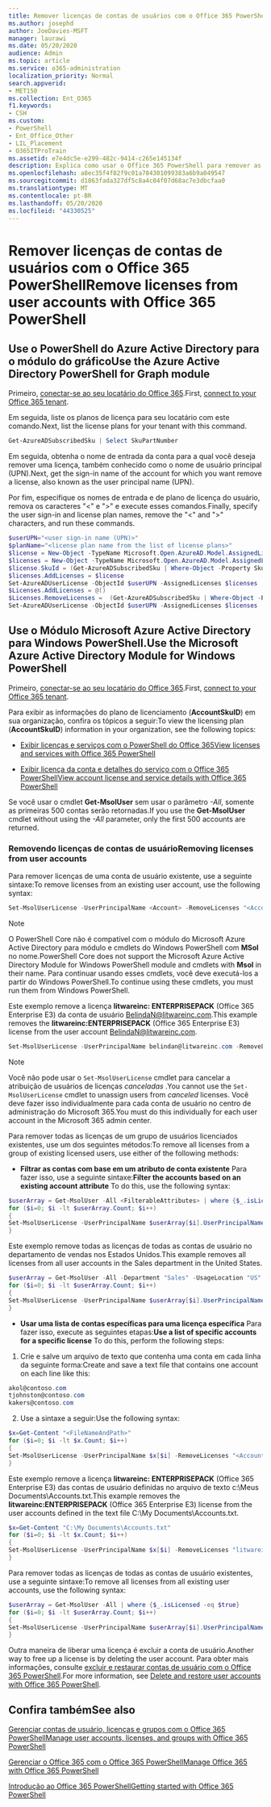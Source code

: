 ```yaml
---
title: Remover licenças de contas de usuários com o Office 365 PowerShell
ms.author: josephd
author: JoeDavies-MSFT
manager: laurawi
ms.date: 05/20/2020
audience: Admin
ms.topic: article
ms.service: o365-administration
localization_priority: Normal
search.appverid:
- MET150
ms.collection: Ent_O365
f1.keywords:
- CSH
ms.custom:
- PowerShell
- Ent_Office_Other
- LIL_Placement
- O365ITProTrain
ms.assetid: e7e4dc5e-e299-482c-9414-c265e145134f
description: Explica como usar o Office 365 PowerShell para remover as licenças do Office 365 que foram previamente atribuídas aos usuários.
ms.openlocfilehash: a8ec35f4f82f9c01a784301099383a6b9a049547
ms.sourcegitcommit: d1863fada327df5c8a4c04f07d68ac7e3dbcfaa0
ms.translationtype: MT
ms.contentlocale: pt-BR
ms.lasthandoff: 05/20/2020
ms.locfileid: "44330525"
---
```

# <a name="remove-licenses-from-user-accounts-with-office-365-powershell"></a><span data-ttu-id="2989d-103">Remover licenças de contas de usuários com o Office 365 PowerShell</span><span class="sxs-lookup"><span data-stu-id="2989d-103">Remove licenses from user accounts with Office 365 PowerShell</span></span>

## <a name="use-the-azure-active-directory-powershell-for-graph-module"></a><span data-ttu-id="2989d-104">Use o PowerShell do Azure Active Directory para o módulo do gráfico</span><span class="sxs-lookup"><span data-stu-id="2989d-104">Use the Azure Active Directory PowerShell for Graph module</span></span>

<span data-ttu-id="2989d-105">Primeiro, [conectar-se ao seu locatário do Office 365](connect-to-office-365-powershell.md#connect-with-the-azure-active-directory-powershell-for-graph-module).</span><span class="sxs-lookup"><span data-stu-id="2989d-105">First, [connect to your Office 365 tenant](connect-to-office-365-powershell.md#connect-with-the-azure-active-directory-powershell-for-graph-module).</span></span>

<span data-ttu-id="2989d-106">Em seguida, liste os planos de licença para seu locatário com este comando.</span><span class="sxs-lookup"><span data-stu-id="2989d-106">Next, list the license plans for your tenant with this command.</span></span>

```powershell
Get-AzureADSubscribedSku | Select SkuPartNumber
```

<span data-ttu-id="2989d-107">Em seguida, obtenha o nome de entrada da conta para a qual você deseja remover uma licença, também conhecido como o nome de usuário principal (UPN).</span><span class="sxs-lookup"><span data-stu-id="2989d-107">Next, get the sign-in name of the account for which you want remove a license, also known as the user principal name (UPN).</span></span>

<span data-ttu-id="2989d-108">Por fim, especifique os nomes de entrada e de plano de licença do usuário, remova os caracteres "<" e ">" e execute esses comandos.</span><span class="sxs-lookup"><span data-stu-id="2989d-108">Finally, specify the user sign-in and license plan names, remove the "<" and ">" characters, and run these commands.</span></span>

```powershell
$userUPN="<user sign-in name (UPN)>"
$planName="<license plan name from the list of license plans>"
$license = New-Object -TypeName Microsoft.Open.AzureAD.Model.AssignedLicense
$licenses = New-Object -TypeName Microsoft.Open.AzureAD.Model.AssignedLicenses
$license.SkuId = (Get-AzureADSubscribedSku | Where-Object -Property SkuPartNumber -Value $planName -EQ).SkuID
$licenses.AddLicenses = $license
Set-AzureADUserLicense -ObjectId $userUPN -AssignedLicenses $licenses
$Licenses.AddLicenses = @()
$Licenses.RemoveLicenses =  (Get-AzureADSubscribedSku | Where-Object -Property SkuPartNumber -Value $planName -EQ).SkuID
Set-AzureADUserLicense -ObjectId $userUPN -AssignedLicenses $licenses
```

## <a name="use-the-microsoft-azure-active-directory-module-for-windows-powershell"></a><span data-ttu-id="2989d-109">Use o Módulo Microsoft Azure Active Directory para Windows PowerShell.</span><span class="sxs-lookup"><span data-stu-id="2989d-109">Use the Microsoft Azure Active Directory Module for Windows PowerShell</span></span>

<span data-ttu-id="2989d-110">Primeiro, [conectar-se ao seu locatário do Office 365](connect-to-office-365-powershell.md#connect-with-the-microsoft-azure-active-directory-module-for-windows-powershell).</span><span class="sxs-lookup"><span data-stu-id="2989d-110">First, [connect to your Office 365 tenant](connect-to-office-365-powershell.md#connect-with-the-microsoft-azure-active-directory-module-for-windows-powershell).</span></span>
   
<span data-ttu-id="2989d-111">Para exibir as informações do plano de licenciamento (**AccountSkuID**) em sua organização, confira os tópicos a seguir:</span><span class="sxs-lookup"><span data-stu-id="2989d-111">To view the licensing plan (**AccountSkuID**) information in your organization, see the following topics:</span></span>
    
  - [<span data-ttu-id="2989d-112">Exibir licenças e serviços com o PowerShell do Office 365</span><span class="sxs-lookup"><span data-stu-id="2989d-112">View licenses and services with Office 365 PowerShell</span></span>](view-licenses-and-services-with-office-365-powershell.md)
    
  - [<span data-ttu-id="2989d-113">Exibir licença da conta e detalhes do serviço com o Office 365 PowerShell</span><span class="sxs-lookup"><span data-stu-id="2989d-113">View account license and service details with Office 365 PowerShell</span></span>](view-account-license-and-service-details-with-office-365-powershell.md)
    
<span data-ttu-id="2989d-114">Se você usar o cmdlet **Get-MsolUser** sem usar o parâmetro _-All_, somente as primeiras 500 contas serão retornadas.</span><span class="sxs-lookup"><span data-stu-id="2989d-114">If you use the **Get-MsolUser** cmdlet without using the _-All_ parameter, only the first 500 accounts are returned.</span></span>
    
### <a name="removing-licenses-from-user-accounts"></a><span data-ttu-id="2989d-115">Removendo licenças de contas de usuário</span><span class="sxs-lookup"><span data-stu-id="2989d-115">Removing licenses from user accounts</span></span>

<span data-ttu-id="2989d-116">Para remover licenças de uma conta de usuário existente, use a seguinte sintaxe:</span><span class="sxs-lookup"><span data-stu-id="2989d-116">To remove licenses from an existing user account, use the following syntax:</span></span>
  
```powershell
Set-MsolUserLicense -UserPrincipalName <Account> -RemoveLicenses "<AccountSkuId1>", "<AccountSkuId2>"...
```

>[!Note]
><span data-ttu-id="2989d-117">O PowerShell Core não é compatível com o módulo do Microsoft Azure Active Directory para módulo e cmdlets do Windows PowerShell com **MSol** no nome.</span><span class="sxs-lookup"><span data-stu-id="2989d-117">PowerShell Core does not support the Microsoft Azure Active Directory Module for Windows PowerShell module and cmdlets with **Msol** in their name.</span></span> <span data-ttu-id="2989d-118">Para continuar usando esses cmdlets, você deve executá-los a partir do Windows PowerShell.</span><span class="sxs-lookup"><span data-stu-id="2989d-118">To continue using these cmdlets, you must run them from Windows PowerShell.</span></span>
>

<span data-ttu-id="2989d-119">Este exemplo remove a licença **litwareinc: ENTERPRISEPACK** (Office 365 Enterprise E3) da conta de usuário BelindaN@litwareinc.com.</span><span class="sxs-lookup"><span data-stu-id="2989d-119">This example removes the **litwareinc:ENTERPRISEPACK** (Office 365 Enterprise E3) license from the user account BelindaN@litwareinc.com.</span></span>
  
```powershell
Set-MsolUserLicense -UserPrincipalName belindan@litwareinc.com -RemoveLicenses "litwareinc:ENTERPRISEPACK"
```

>[!Note]
><span data-ttu-id="2989d-120">Você não pode usar o `Set-MsolUserLicense` cmdlet para cancelar a atribuição de usuários de licenças *canceladas* .</span><span class="sxs-lookup"><span data-stu-id="2989d-120">You cannot use the `Set-MsolUserLicense` cmdlet to unassign users from *canceled* licenses.</span></span> <span data-ttu-id="2989d-121">Você deve fazer isso individualmente para cada conta de usuário no centro de administração do Microsoft 365.</span><span class="sxs-lookup"><span data-stu-id="2989d-121">You must do this individually for each user account in the Microsoft 365 admin center.</span></span>
>

<span data-ttu-id="2989d-122">Para remover todas as licenças de um grupo de usuários licenciados existentes, use um dos seguintes métodos:</span><span class="sxs-lookup"><span data-stu-id="2989d-122">To remove all licenses from a group of existing licensed users, use either of the following methods:</span></span>
  
- <span data-ttu-id="2989d-123">**Filtrar as contas com base em um atributo de conta existente** Para fazer isso, use a seguinte sintaxe:</span><span class="sxs-lookup"><span data-stu-id="2989d-123">**Filter the accounts based on an existing account attribute** To do this, use the following syntax:</span></span>
    
```powershell
$userArray = Get-MsolUser -All <FilterableAttributes> | where {$_.isLicensed -eq $true}
for ($i=0; $i -lt $userArray.Count; $i++)
{
Set-MsolUserLicense -UserPrincipalName $userArray[$i].UserPrincipalName -RemoveLicenses $userArray[$i].licenses.accountskuid
}
```

<span data-ttu-id="2989d-124">Este exemplo remove todas as licenças de todas as contas de usuário no departamento de vendas nos Estados Unidos.</span><span class="sxs-lookup"><span data-stu-id="2989d-124">This example removes all licenses from all user accounts in the Sales department in the United States.</span></span>
    
```powershell
$userArray = Get-MsolUser -All -Department "Sales" -UsageLocation "US" | where {$_.isLicensed -eq $true}
for ($i=0; $i -lt $userArray.Count; $i++)
{
Set-MsolUserLicense -UserPrincipalName $userArray[$i].UserPrincipalName -RemoveLicenses $userArray[$i].licenses.accountskuid
}
```

- <span data-ttu-id="2989d-125">**Usar uma lista de contas específicas para uma licença específica** Para fazer isso, execute as seguintes etapas:</span><span class="sxs-lookup"><span data-stu-id="2989d-125">**Use a list of specific accounts for a specific license** To do this, perform the following steps:</span></span>
    
1. <span data-ttu-id="2989d-126">Crie e salve um arquivo de texto que contenha uma conta em cada linha da seguinte forma:</span><span class="sxs-lookup"><span data-stu-id="2989d-126">Create and save a text file that contains one account on each line like this:</span></span>
    
  ```powershell
akol@contoso.com
tjohnston@contoso.com
kakers@contoso.com
  ```

2. <span data-ttu-id="2989d-127">Use a sintaxe a seguir:</span><span class="sxs-lookup"><span data-stu-id="2989d-127">Use the following syntax:</span></span>
    
  ```powershell
  $x=Get-Content "<FileNameAndPath>"
  for ($i=0; $i -lt $x.Count; $i++)
  {
  Set-MsolUserLicense -UserPrincipalName $x[$i] -RemoveLicenses "<AccountSkuId1>","<AccountSkuId2>"...
  }
  ```
<span data-ttu-id="2989d-128">Este exemplo remove a licença **litwareinc: ENTERPRISEPACK** (Office 365 Enterprise E3) das contas de usuário definidas no arquivo de texto c:\Meus Documents\Accounts.txt.</span><span class="sxs-lookup"><span data-stu-id="2989d-128">This example removes the **litwareinc:ENTERPRISEPACK** (Office 365 Enterprise E3) license from the user accounts defined in the text file C:\My Documents\Accounts.txt.</span></span>
    
  ```powershell
  $x=Get-Content "C:\My Documents\Accounts.txt"
  for ($i=0; $i -lt $x.Count; $i++)
  {
  Set-MsolUserLicense -UserPrincipalName $x[$i] -RemoveLicenses "litwareinc:ENTERPRISEPACK"
  }
  ```

<span data-ttu-id="2989d-129">Para remover todas as licenças de todas as contas de usuário existentes, use a seguinte sintaxe:</span><span class="sxs-lookup"><span data-stu-id="2989d-129">To remove all licenses from all existing user accounts, use the following syntax:</span></span>
  
```powershell
$userArray = Get-MsolUser -All | where {$_.isLicensed -eq $true}
for ($i=0; $i -lt $userArray.Count; $i++)
{
Set-MsolUserLicense -UserPrincipalName $userArray[$i].UserPrincipalName -RemoveLicenses $userArray[$i].licenses.accountskuid
}
```

<span data-ttu-id="2989d-130">Outra maneira de liberar uma licença é excluir a conta de usuário.</span><span class="sxs-lookup"><span data-stu-id="2989d-130">Another way to free up a license is by deleting the user account.</span></span> <span data-ttu-id="2989d-131">Para obter mais informações, consulte [excluir e restaurar contas de usuário com o Office 365 PowerShell](delete-and-restore-user-accounts-with-office-365-powershell.md).</span><span class="sxs-lookup"><span data-stu-id="2989d-131">For more information, see [Delete and restore user accounts with Office 365 PowerShell](delete-and-restore-user-accounts-with-office-365-powershell.md).</span></span>
  
## <a name="see-also"></a><span data-ttu-id="2989d-132">Confira também</span><span class="sxs-lookup"><span data-stu-id="2989d-132">See also</span></span>

[<span data-ttu-id="2989d-133">Gerenciar contas de usuário, licenças e grupos com o Office 365 PowerShell</span><span class="sxs-lookup"><span data-stu-id="2989d-133">Manage user accounts, licenses, and groups with Office 365 PowerShell</span></span>](manage-user-accounts-and-licenses-with-office-365-powershell.md)
  
[<span data-ttu-id="2989d-134">Gerenciar o Office 365 com o Office 365 PowerShell</span><span class="sxs-lookup"><span data-stu-id="2989d-134">Manage Office 365 with Office 365 PowerShell</span></span>](manage-office-365-with-office-365-powershell.md)
  
[<span data-ttu-id="2989d-135">Introdução ao Office 365 PowerShell</span><span class="sxs-lookup"><span data-stu-id="2989d-135">Getting started with Office 365 PowerShell</span></span>](getting-started-with-office-365-powershell.md)

